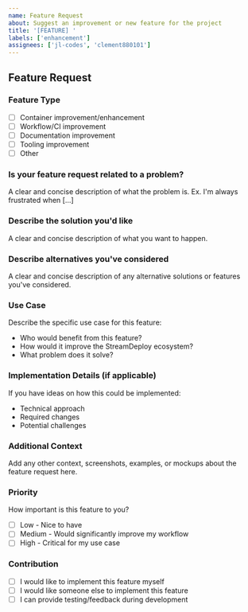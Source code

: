 ```yaml
---
name: Feature Request
about: Suggest an improvement or new feature for the project
title: '[FEATURE] '
labels: ['enhancement']
assignees: ['jl-codes', 'clement880101']
---
```


## Feature Request

### Feature Type
- [ ] Container improvement/enhancement
- [ ] Workflow/CI improvement
- [ ] Documentation improvement
- [ ] Tooling improvement
- [ ] Other

### Is your feature request related to a problem?
A clear and concise description of what the problem is. Ex. I'm always frustrated when [...]

### Describe the solution you'd like
A clear and concise description of what you want to happen.

### Describe alternatives you've considered
A clear and concise description of any alternative solutions or features you've considered.

### Use Case
Describe the specific use case for this feature:
- Who would benefit from this feature?
- How would it improve the StreamDeploy ecosystem?
- What problem does it solve?

### Implementation Details (if applicable)
If you have ideas on how this could be implemented:
- Technical approach
- Required changes
- Potential challenges

### Additional Context
Add any other context, screenshots, examples, or mockups about the feature request here.

### Priority
How important is this feature to you?
- [ ] Low - Nice to have
- [ ] Medium - Would significantly improve my workflow
- [ ] High - Critical for my use case

### Contribution
- [ ] I would like to implement this feature myself
- [ ] I would like someone else to implement this feature
- [ ] I can provide testing/feedback during development
